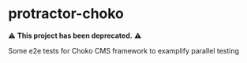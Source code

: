 # protractor-choko

⚠️ **This project has been deprecated.** ⚠️

Some e2e tests for Choko CMS framework to examplify parallel testing
